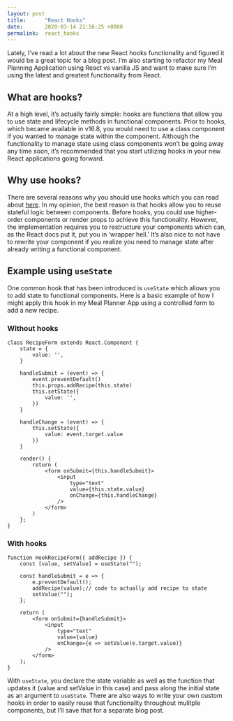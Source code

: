 ```yaml
---
layout: post
title:      "React Hooks"
date:       2020-03-14 21:56:25 +0000
permalink:  react_hooks
---
```



Lately, I’ve read a lot about the new React hooks functionality and figured it would be a great topic for a blog post. I’m also starting to refactor my Meal Planning Application using React vs vanilla JS and want to make sure I’m using the latest and greatest functionality from React. 

## What are hooks? 
At a high level, it’s actually fairly simple: hooks are functions that allow you to use state and lifecycle methods in functional components. Prior to hooks, which became available in v16.8, you would need to use a class component if you wanted to manage state within the component. Although the functionality to manage state using class components won’t be going away any time soon, it’s recommended that you start utilizing hooks in your new React applications going forward. 

## Why use hooks?
There are several reasons why you should use hooks which you can read about [here](https://reactjs.org/docs/hooks-intro.html#motivation).  In my opinion, the best reason is that hooks allow you to reuse stateful logic between components. Before hooks, you could use higher-order components or render props to achieve this functionality. However, the implementation requires you to restructure your components which can, as the React docs put it, put you in ‘wrapper hell.’ It’s also nice to not have to rewrite your component if you realize you need to manage state after already writing a functional component.

## Example using `useState`

One common hook that has been introduced is `useState` which allows you to add state to functional components. Here is a basic example of how I might apply this hook in my Meal Planner App using a controlled form to add a new recipe.

### Without hooks

```
class RecipeForm extends React.Component {
    state = {
        value: '',
    }

    handleSubmit = (event) => {
        event.preventDefault()
        this.props.addRecipe(this.state)
        this.setState({
            value: '',
        })
    }

    handleChange = (event) => {
        this.setState({
            value: event.target.value
        })
    }

    render() {
        return (
            <form onSubmit={this.handleSubmit}>
                <input
                    type="text"
                    value={this.state.value}
                    onChange={this.handleChange}
                />
            </form>
        )
    };
}
```

### With hooks

```
function HookRecipeForm({ addRecipe }) {
    const [value, setValue] = useState("");

    const handleSubmit = e => {
        e.preventDefault();
        addRecipe(value);// code to actually add recipe to state
        setValue("");
    };

    return (
        <form onSubmit={handleSubmit}>
            <input
                type="text"
                value={value}
                onChange={e => setValue(e.target.value)}
            />
        </form>
    );
}
```

With `useState`, you declare the state variable as well as the function that updates it (value and setValue in this case) and pass along the initial state as an argument to `useState`. There are also ways to write your own custom hooks in order to easily reuse that functionality throughout mulitple components, but I’ll save that for a separate blog post. 

